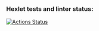 ### Hexlet tests and linter status:
[![Actions Status](https://github.com/kirilkl/qa-engineer-project-84/actions/workflows/hexlet-check.yml/badge.svg)](https://github.com/kirilkl/qa-engineer-project-84/actions)